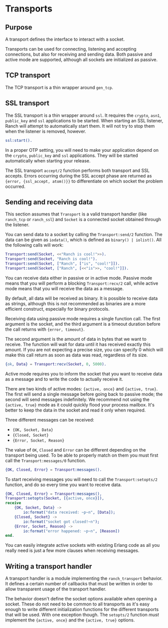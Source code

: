 Transports
==========

Purpose
-------

A transport defines the interface to interact with a socket.

Transports can be used for connecting, listening and accepting
connections, but also for receiving and sending data. Both
passive and active mode are supported, although all sockets
are initialized as passive.

TCP transport
-------------

The TCP transport is a thin wrapper around `gen_tcp`.

SSL transport
-------------

The SSL transport is a thin wrapper around `ssl`. It requires
the `crypto`, `asn1`, `public_key` and `ssl` applications
to be started. When starting an SSL listener, Ranch will attempt
to automatically start them. It will not try to stop them when
the listener is removed, however.

``` erlang
ssl:start().
```

In a proper OTP setting, you will need to make your application
depend on the `crypto`, `public_key` and `ssl` applications.
They will be started automatically when starting your release.

The SSL transport `accept/2` function performs both transport
and SSL accepts. Errors occurring during the SSL accept phase
are returned as `{error, {ssl_accept, atom()}}` to differentiate
on which socket the problem occurred.

Sending and receiving data
--------------------------

This section assumes that `Transport` is a valid transport handler
(like `ranch_tcp` or `ranch_ssl`) and `Socket` is a connected
socket obtained through the listener.

You can send data to a socket by calling the `Transport:send/2`
function. The data can be given as `iodata()`, which is defined as
`binary() | iolist()`. All the following calls will work:

``` erlang
Transport:send(Socket, <<"Ranch is cool!">>).
Transport:send(Socket, "Ranch is cool!").
Transport:send(Socket, ["Ranch", ["is", "cool!"]]).
Transport:send(Socket, ["Ranch", [<<"is">>, "cool!"]]).
```

You can receive data either in passive or in active mode. Passive mode
means that you will perform a blocking `Transport:recv/2` call, while
active mode means that you will receive the data as a message.

By default, all data will be received as binary. It is possible to
receive data as strings, although this is not recommended as binaries
are a more efficient construct, especially for binary protocols.

Receiving data using passive mode requires a single function call. The
first argument is the socket, and the third argument is a timeout duration
before the call returns with `{error, timeout}`.

The second argument is the amount of data in bytes that we want to receive.
The function will wait for data until it has received exactly this amount.
If you are not expecting a precise size, you can specify 0 which will make
this call return as soon as data was read, regardless of its size.

``` erlang
{ok, Data} = Transport:recv(Socket, 0, 5000).
```

Active mode requires you to inform the socket that you want to receive
data as a message and to write the code to actually receive it.

There are two kinds of active modes: `{active, once}` and
`{active, true}`. The first will send a single message before going
back to passive mode; the second will send messages indefinitely.
We recommend not using the `{active, true}` mode as it could quickly
flood your process mailbox. It's better to keep the data in the socket
and read it only when required.

Three different messages can be received:
 *  `{OK, Socket, Data}`
 *  `{Closed, Socket}`
 *  `{Error, Socket, Reason}`

The value of `OK`, `Closed` and `Error` can be different
depending on the transport being used. To be able to properly match
on them you must first call the `Transport:messages/0` function.

``` erlang
{OK, Closed, Error} = Transport:messages().
```

To start receiving messages you will need to call the `Transport:setopts/2`
function, and do so every time you want to receive data.

``` erlang
{OK, Closed, Error} = Transport:messages(),
Transport:setopts(Socket, [{active, once}]),
receive
    {OK, Socket, Data} ->
        io:format("data received: ~p~n", [Data]);
    {Closed, Socket} ->
        io:format("socket got closed!~n");
    {Error, Socket, Reason} ->
        io:format("error happened: ~p~n", [Reason])
end.
```

You can easily integrate active sockets with existing Erlang code as all
you really need is just a few more clauses when receiving messages.

Writing a transport handler
---------------------------

A transport handler is a module implementing the `ranch_transport` behavior.
It defines a certain number of callbacks that must be written in order to
allow transparent usage of the transport handler.

The behavior doesn't define the socket options available when opening a
socket. These do not need to be common to all transports as it's easy enough
to write different initialization functions for the different transports that
will be used. With one exception though. The `setopts/2` function *must*
implement the `{active, once}` and the `{active, true}` options.
